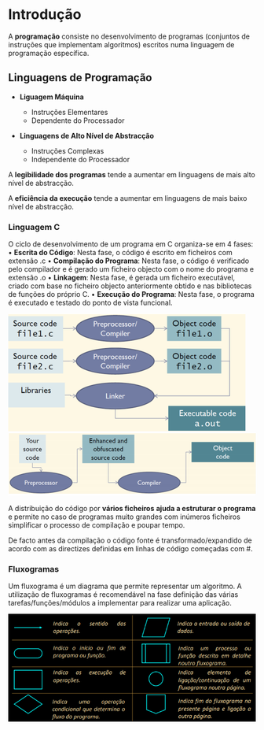 # Introdução

A **programação** consiste no desenvolvimento de programas (conjuntos de instruções que implementam algoritmos) escritos numa linguagem de programação específica.

## Linguagens de Programação
- **Liguagem Máquina**

    - Instruções Elementares
    - Dependente do Processador

- **Linguagens de Alto Nível de Abstracção**
    - Instruções Complexas
    - Independente do Processador

A **legibilidade dos programas** tende a aumentar em linguagens de mais alto nível de abstracção.

A **eficiência da execução** tende a aumentar em linguagens de mais baixo nível de abstracção.

### Linguagem C

O ciclo de desenvolvimento de um programa em C organiza-se em 4 fases:
• **Escrita do Código**: Nesta fase, o código é escrito em ficheiros com extensão .c
• **Compilação do Programa**: Nesta fase, o código é verificado pelo compilador e é gerado um ficheiro objecto com o nome do programa e extensão .o
• **Linkagem**: Nesta fase, é gerada um ficheiro executável, criado com base no ficheiro objecto anteriormente obtido e nas bibliotecas de funções do próprio C.
• **Execução do Programa**: Nesta fase, o programa é executado e testado do ponto de vista funcional.

![./img/img2.png](./img/img2.png)
![./img/img1.png](./img/img1.png)

A distribuição do código por **vários ficheiros** **ajuda a estruturar o programa** e
permite no caso de programas muito grandes com inúmeros ficheiros simplificar o
processo de compilação e poupar tempo.

De facto antes da compilação o código fonte é transformado/expandido de acordo
com as directizes definidas em linhas de código começadas com #.

### Fluxogramas
Um fluxograma é um diagrama que permite representar um algoritmo.
A utilização de fluxogramas é recomendável na fase definição das várias tarefas/funções/módulos a implementar para realizar uma aplicação.

![./img/img3.png](./img/img3.png)

